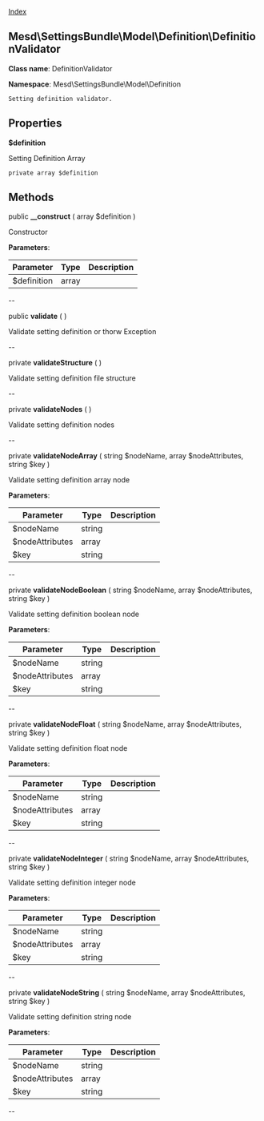 [Index](ApiIndex.md)


Mesd\SettingsBundle\Model\Definition\DefinitionValidator
---------------


**Class name**: DefinitionValidator

**Namespace**: Mesd\SettingsBundle\Model\Definition







    Setting definition validator.

    





Properties
----------


**$definition**

Setting Definition Array



    private array $definition






Methods
-------


public **__construct** ( array $definition )


Constructor








**Parameters**:

| Parameter | Type | Description |
|-----------|------|-------------|
| $definition | array |  |

--

public **validate** (  )


Validate setting definition or thorw Exception








--

private **validateStructure** (  )


Validate setting definition file structure








--

private **validateNodes** (  )


Validate setting definition nodes








--

private **validateNodeArray** ( string $nodeName, array $nodeAttributes, string $key )


Validate setting definition array node








**Parameters**:

| Parameter | Type | Description |
|-----------|------|-------------|
| $nodeName | string |  |
| $nodeAttributes | array |  |
| $key | string |  |

--

private **validateNodeBoolean** ( string $nodeName, array $nodeAttributes, string $key )


Validate setting definition boolean node








**Parameters**:

| Parameter | Type | Description |
|-----------|------|-------------|
| $nodeName | string |  |
| $nodeAttributes | array |  |
| $key | string |  |

--

private **validateNodeFloat** ( string $nodeName, array $nodeAttributes, string $key )


Validate setting definition float node








**Parameters**:

| Parameter | Type | Description |
|-----------|------|-------------|
| $nodeName | string |  |
| $nodeAttributes | array |  |
| $key | string |  |

--

private **validateNodeInteger** ( string $nodeName, array $nodeAttributes, string $key )


Validate setting definition integer node








**Parameters**:

| Parameter | Type | Description |
|-----------|------|-------------|
| $nodeName | string |  |
| $nodeAttributes | array |  |
| $key | string |  |

--

private **validateNodeString** ( string $nodeName, array $nodeAttributes, string $key )


Validate setting definition string node








**Parameters**:

| Parameter | Type | Description |
|-----------|------|-------------|
| $nodeName | string |  |
| $nodeAttributes | array |  |
| $key | string |  |

--
